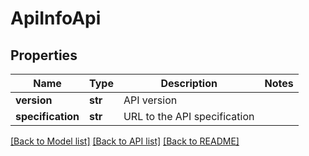 # ApiInfoApi

## Properties
Name | Type | Description | Notes
------------ | ------------- | ------------- | -------------
**version** | **str** | API version | 
**specification** | **str** | URL to the API specification | 

[[Back to Model list]](../README.md#documentation-for-models) [[Back to API list]](../README.md#documentation-for-api-endpoints) [[Back to README]](../README.md)

